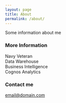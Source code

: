 ```yaml
---
layout: page
title: About
permalink: /about/
---
```


Some information about me

### More Information

Navy Veteran<br>
Data Warehouse<br>
Business Intelligence<br>
Cognos Analytics<br>


### Contact me

[email@domain.com](mailto:kevingmorgan@gmail.com)
